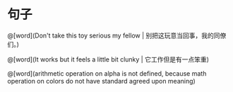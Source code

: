 # 句子

<masonry>

@[word](Don't take this toy serious my fellow | 别把这玩意当回事，我的同僚们。)

@[word](It works but it feels a little bit clunky |  它工作但是有一点笨重)

@[word](arithmetic operation on alpha is not defined, because math operation on colors do not have standard agreed upon meaning)

</masonry>

